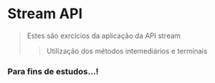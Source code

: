 # Stream API
> Estes são exrcícios da aplicação da API stream
>> Utilização dos métodos intemediários e terminais
### Para fins de estudos...!